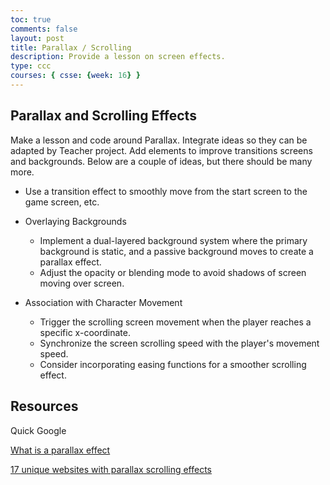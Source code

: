 ```yaml
---
toc: true
comments: false
layout: post
title: Parallax / Scrolling
description: Provide a lesson on screen effects.
type: ccc
courses: { csse: {week: 16} }
---
```



## Parallax and Scrolling Effects
Make a lesson and code around Parallax.  Integrate ideas so they can be adapted by Teacher project.  Add elements to improve transitions screens and backgrounds.  Below are a couple of ideas, but there should be many more.

- Use a transition effect to smoothly move from the start screen to the game screen, etc.

- Overlaying Backgrounds
  - Implement a dual-layered background system where the primary background is static, and a passive background moves to create a parallax effect.
  - Adjust the opacity or blending mode to avoid shadows of  screen moving over screen.

- Association with Character Movement
  - Trigger the scrolling screen movement when the player reaches a specific x-coordinate.
  - Synchronize the screen scrolling speed with the player's movement speed.
  - Consider incorporating easing functions for a smoother scrolling effect.

## Resources
Quick Google

[What is a parallax effect](https://www.sketch.com/blog/what-is-a-parallax-effect/)

[17 unique websites with parallax scrolling effects](https://webflow.com/blog/parallax-scrolling)

